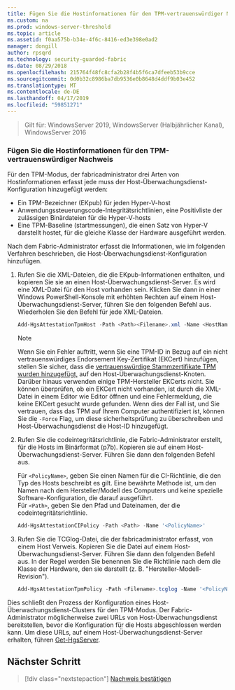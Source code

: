 ```yaml
---
title: Fügen Sie die Hostinformationen für den TPM-vertrauenswürdiger Nachweis
ms.custom: na
ms.prod: windows-server-threshold
ms.topic: article
ms.assetid: f0aa575b-b34e-4f6c-8416-ed3e398e0ad2
manager: dongill
author: rpsqrd
ms.technology: security-guarded-fabric
ms.date: 08/29/2018
ms.openlocfilehash: 215764f48fc8cfa2b28f4b5f6ca7dfeeb53b9cce
ms.sourcegitcommit: 0d0b32c8986ba7db9536e0b8648d4ddf9b03e452
ms.translationtype: MT
ms.contentlocale: de-DE
ms.lasthandoff: 04/17/2019
ms.locfileid: "59851271"
---
```

>Gilt für: WindowsServer 2019, WindowsServer (Halbjährlicher Kanal), WindowsServer 2016

### <a name="add-host-information-for-tpm-trusted-attestation"></a>Fügen Sie die Hostinformationen für den TPM-vertrauenswürdiger Nachweis

Für den TPM-Modus, der fabricadministrator drei Arten von Hostinformationen erfasst jede muss der Host-Überwachungsdienst-Konfiguration hinzugefügt werden:

- Ein TPM-Bezeichner (EKpub) für jeden Hyper-V-host
- Anwendungssteuerungscode-Integritätsrichtlinien, eine Positivliste der zulässigen Binärdateien für die Hyper-V-hosts
- Eine TPM-Baseline (startmessungen), die einen Satz von Hyper-V darstellt hostet, für die gleiche Klasse der Hardware ausgeführt werden.

Nach dem Fabric-Administrator erfasst die Informationen, wie im folgenden Verfahren beschrieben, die Host-Überwachungsdienst-Konfiguration hinzufügen.

1.  Rufen Sie die XML-Dateien, die die EKpub-Informationen enthalten, und kopieren Sie sie an einen Host-Überwachungsdienst-Server. Es wird eine XML-Datei für den Host vorhanden sein. Klicken Sie dann in einer Windows PowerShell-Konsole mit erhöhten Rechten auf einem Host-Überwachungsdienst-Server, führen Sie den folgenden Befehl aus. Wiederholen Sie den Befehl für jede XML-Dateien.

    ```powershell
    Add-HgsAttestationTpmHost -Path <Path><Filename>.xml -Name <HostName>
    ```

    > [!NOTE]
    > Wenn Sie ein Fehler auftritt, wenn Sie eine TPM-ID in Bezug auf ein nicht vertrauenswürdiges Endorsement Key-Zertifikat (EKCert) hinzufügen, stellen Sie sicher, dass die [vertrauenswürdige Stammzertifikate TPM wurden hinzugefügt,](guarded-fabric-install-trusted-tpm-root-certificates.md) auf den Host-Überwachungsdienst-Knoten.
    > Darüber hinaus verwenden einige TPM-Hersteller EKCerts nicht.
    > Sie können überprüfen, ob ein EKCert nicht vorhanden, ist durch die XML-Datei in einem Editor wie Editor öffnen und eine Fehlermeldung, die keine EKCert gesucht wurde gefunden.
    > Wenn dies der Fall ist, und Sie vertrauen, dass das TPM auf Ihrem Computer authentifiziert ist, können Sie die `-Force` Flag, um diese sicherheitsprüfung zu überschreiben und Host-Überwachungsdienst die Host-ID hinzugefügt.

2. Rufen Sie die codeintegritätsrichtlinie, die Fabric-Administrator erstellt, für die Hosts im Binärformat (p7b). Kopieren sie auf einem Host-Überwachungsdienst-Server. Führen Sie dann den folgenden Befehl aus.

    Für `<PolicyName>`, geben Sie einen Namen für die CI-Richtlinie, die den Typ des Hosts beschreibt es gilt. Eine bewährte Methode ist, um den Namen nach dem Hersteller/Modell des Computers und keine spezielle Software-Konfiguration, die darauf ausgeführt.<br>Für `<Path>`, geben Sie den Pfad und Dateinamen, der die codeintegritätsrichtlinie.

    ```powershell
    Add-HgsAttestationCIPolicy -Path <Path> -Name '<PolicyName>'
    ```

3. Rufen Sie die TCGlog-Datei, die der fabricadministrator erfasst, von einem Host Verweis. Kopieren Sie die Datei auf einem Host-Überwachungsdienst-Server. Führen Sie dann den folgenden Befehl aus. In der Regel werden Sie benennen Sie die Richtlinie nach dem die Klasse der Hardware, den sie darstellt (z. B. "Hersteller-Modell-Revision").

    ```powershell
    Add-HgsAttestationTpmPolicy -Path <Filename>.tcglog -Name '<PolicyName>'
    ```

Dies schließt den Prozess der Konfiguration eines Host-Überwachungsdienst-Clusters für den TPM-Modus. Der Fabric-Administrator möglicherweise zwei URLs von Host-Überwachungsdienst bereitstellen, bevor die Konfiguration für die Hosts abgeschlossen werden kann. Um diese URLs, auf einem Host-Überwachungsdienst-Server erhalten, führen [Get-HgsServer](https://docs.microsoft.com/powershell/module/hgsserver/get-hgsserver?view=win10-ps).

## <a name="next-step"></a>Nächster Schritt

>[!div class="nextstepaction"]
[Nachweis bestätigen](guarded-fabric-confirm-hosts-can-attest-successfully.md)